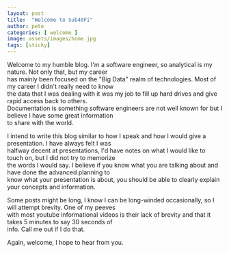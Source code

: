 ```yaml
---
layout: post
title:  "Welcome to Sub40Fi"
author: pete
categories: [ welcome ]
image: assets/images/home.jpg
tags: [sticky]
---
```



Welcome to my humble blog. I'm a software engineer, so analytical is my nature. Not only that, but my career  
has mainly been focused on the "Big Data" realm of technologies. Most of my career I didn't really need to know  
the data that I was dealing with it was my job to fill up hard drives and give rapid access back to others.  
Documentation is something software engineers are not well known for but I believe I have some great information  
to share with the world.

I intend to write this blog similar to how I speak and how I would give a presentation. I have always felt I was  
halfway decent at presentations, I'd have notes on what I would like to touch on, but I did not try to memorize  
the words I would say. I believe if you know what you are talking about and have done the advanced planning to  
know what your presentation is about, you should be able to clearly explain your concepts and information.  

Some posts might be long, I know I can be long-winded occasionally, so I will attempt brevity. One of my peeves   
with most youtube informational videos is their lack of brevity and that it takes 5 minutes to say 30 seconds of  
info. Call me out if I do that.

Again, welcome, I hope to hear from you.